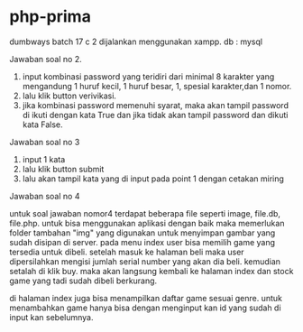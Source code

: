 # php-prima
dumbways batch 17 c 2
dijalankan menggunakan xampp.
db : mysql

Jawaban soal no 2.
1.  input kombinasi password yang teridiri dari minimal 8 karakter yang mengandung 1 huruf kecil,
    1 huruf besar, 1, spesial karakter,dan 1 nomor.
2.  lalu klik  button verivikasi.
3.  jika kombinasi password memenuhi syarat, maka akan tampil password di ikuti dengan kata True
    dan jika  tidak akan tampil password dan dikuti kata False.
    
 Jawaban soal no 3
1.  input 1 kata
2.  lalu klik  button submit
3.  lalu akan tampil kata yang di input pada point 1 dengan cetakan miring

 Jawaban soal no 4
 
 untuk soal jawaban nomor4 terdapat beberapa file seperti image, file.db, file.php.
 untuk bisa menggunakan aplikasi dengan baik maka memerlukan folder tambahan "img" yang digunakan untuk menyimpan gambar yang sudah disipan di server.
  pada menu index user bisa memilih game yang tersedia untuk dibeli.
  setelah masuk ke halaman beli maka user dipersilahkan mengisi jumlah serial number yang akan dia beli. kemudian setalah di klik buy. maka akan langsung kembali ke halaman index dan stock game yang tadi sudah dibeli berkurang.
  
  di halaman index juga bisa menampilkan daftar game sesuai genre.
  untuk menambahkan game hanya bisa dengan menginput kan id yang sudah di input kan sebelumnya.
